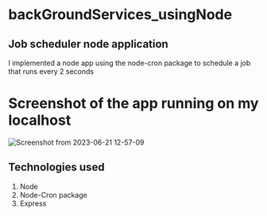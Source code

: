 # backGroundServices_usingNode

## Job scheduler node application
I implemented a node app using the node-cron package to schedule a job that runs every 2 seconds 

# Screenshot of the app running on my localhost 
![Screenshot from 2023-06-21 12-57-09](https://github.com/KaraniWachira/backGroundServices_usingNode/assets/61309573/7c0b6ea5-422d-4e05-a3af-cccdd1d54522)

## Technologies used
1. Node
2. Node-Cron package
3. Express
